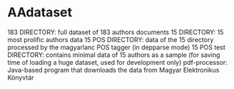 # AAdataset

183 DIRECTORY: full dataset of 183 authors documents
15 DIRECTORY: 15 most prolific authors data
15 POS DIRECTORY: data of the 15 directory processed by the magyarlanc POS tagger (in depparse mode)
15 POS test DIRECTORY: contains minimal data of 15 authors as a sample (for saving time of loading a huge dataset, used for development only)
pdf-processor: Java-based program that downloads the data from Magyar Elektronikus Könyvtár
